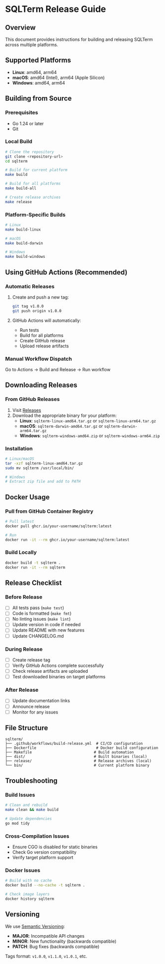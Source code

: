 # SQLTerm Release Guide

## Overview
This document provides instructions for building and releasing SQLTerm across multiple platforms.

## Supported Platforms
- **Linux**: amd64, arm64
- **macOS**: amd64 (Intel), arm64 (Apple Silicon)
- **Windows**: amd64, arm64

## Building from Source

### Prerequisites
- Go 1.24 or later
- Git

### Local Build
```bash
# Clone the repository
git clone <repository-url>
cd sqlterm

# Build for current platform
make build

# Build for all platforms
make build-all

# Create release archives
make release
```

### Platform-Specific Builds
```bash
# Linux
make build-linux

# macOS
make build-darwin

# Windows
make build-windows
```

## Using GitHub Actions (Recommended)

### Automatic Releases
1. Create and push a new tag:
   ```bash
   git tag v1.0.0
   git push origin v1.0.0
   ```

2. GitHub Actions will automatically:
   - Run tests
   - Build for all platforms
   - Create GitHub release
   - Upload release artifacts

### Manual Workflow Dispatch
Go to Actions → Build and Release → Run workflow

## Downloading Releases

### From GitHub Releases
1. Visit [Releases](../../releases)
2. Download the appropriate binary for your platform:
   - **Linux**: `sqlterm-linux-amd64.tar.gz` or `sqlterm-linux-arm64.tar.gz`
   - **macOS**: `sqlterm-darwin-amd64.tar.gz` or `sqlterm-darwin-arm64.tar.gz`
   - **Windows**: `sqlterm-windows-amd64.zip` or `sqlterm-windows-arm64.zip`

### Installation
```bash
# Linux/macOS
tar -xzf sqlterm-linux-amd64.tar.gz
sudo mv sqlterm /usr/local/bin/

# Windows
# Extract zip file and add to PATH
```

## Docker Usage

### Pull from GitHub Container Registry
```bash
# Pull latest
docker pull ghcr.io/your-username/sqlterm:latest

# Run
docker run -it --rm ghcr.io/your-username/sqlterm:latest
```

### Build Locally
```bash
docker build -t sqlterm .
docker run -it --rm sqlterm
```

## Release Checklist

### Before Release
- [ ] All tests pass (`make test`)
- [ ] Code is formatted (`make fmt`)
- [ ] No linting issues (`make lint`)
- [ ] Update version in code if needed
- [ ] Update README with new features
- [ ] Update CHANGELOG.md

### During Release
- [ ] Create release tag
- [ ] Verify GitHub Actions complete successfully
- [ ] Check release artifacts are uploaded
- [ ] Test downloaded binaries on target platforms

### After Release
- [ ] Update documentation links
- [ ] Announce release
- [ ] Monitor for any issues

## File Structure
```
sqlterm/
├── .github/workflows/build-release.yml  # CI/CD configuration
├── Dockerfile                           # Docker build configuration
├── Makefile                            # Build automation
├── dist/                               # Built binaries (local)
├── release/                            # Release archives (local)
└── bin/                                # Current platform binary
```

## Troubleshooting

### Build Issues
```bash
# Clean and rebuild
make clean && make build

# Update dependencies
go mod tidy
```

### Cross-Compilation Issues
- Ensure CGO is disabled for static binaries
- Check Go version compatibility
- Verify target platform support

### Docker Issues
```bash
# Build with no cache
docker build --no-cache -t sqlterm .

# Check image layers
docker history sqlterm
```

## Versioning
We use [Semantic Versioning](https://semver.org/):
- **MAJOR**: Incompatible API changes
- **MINOR**: New functionality (backwards compatible)
- **PATCH**: Bug fixes (backwards compatible)

Tags format: `v1.0.0`, `v1.1.0`, `v1.0.1`, etc.